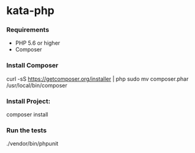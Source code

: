 # kata-php
### Requirements
* PHP 5.6 or higher
* Composer

### Install Composer
curl -sS https://getcomposer.org/installer | php
sudo mv composer.phar /usr/local/bin/composer

### Install Project:
composer install

### Run the tests
./vendor/bin/phpunit
